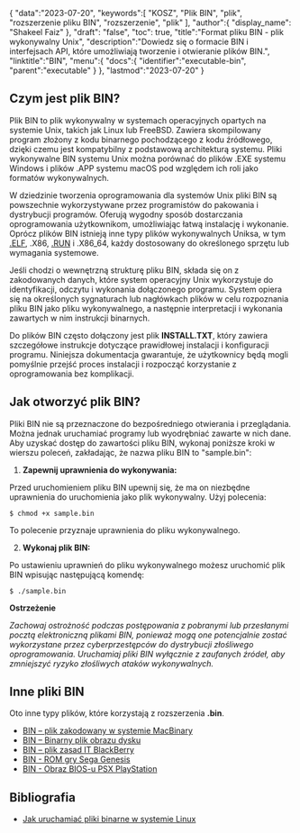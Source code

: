 {
"data":"2023-07-20",
   "keywords":[
"KOSZ",
"Plik BIN",
"plik",
"rozszerzenie pliku BIN",
"rozszerzenie",
"plik"
],
   "author":{
"display_name": "Shakeel Faiz"
},
"draft": "false",
"toc": true,
"title":"Format pliku BIN - plik wykonywalny Unix",
   "description":"Dowiedz się o formacie BIN i interfejsach API, które umożliwiają tworzenie i otwieranie plików BIN.",
"linktitle":"BIN",
   "menu":{
      "docs":{
         "identifier":"executable-bin",
         "parent":"executable"
}
},
"lastmod":"2023-07-20"
}

## Czym jest plik BIN?

Plik BIN to plik wykonywalny w systemach operacyjnych opartych na systemie Unix, takich jak Linux lub FreeBSD. Zawiera skompilowany program złożony z kodu binarnego pochodzącego z kodu źródłowego, dzięki czemu jest kompatybilny z podstawową architekturą systemu. Pliki wykonywalne BIN systemu Unix można porównać do plików .EXE systemu Windows i plików .APP systemu macOS pod względem ich roli jako formatów wykonywalnych.

W dziedzinie tworzenia oprogramowania dla systemów Unix pliki BIN są powszechnie wykorzystywane przez programistów do pakowania i dystrybucji programów. Oferują wygodny sposób dostarczania oprogramowania użytkownikom, umożliwiając łatwą instalację i wykonanie. Oprócz plików BIN istnieją inne typy plików wykonywalnych Uniksa, w tym [.ELF](/pl/executable/elf/), .X86, [.RUN](/pl/executable/run/) i .X86_64, każdy dostosowany do określonego sprzętu lub wymagania systemowe.

Jeśli chodzi o wewnętrzną strukturę pliku BIN, składa się on z zakodowanych danych, które system operacyjny Unix wykorzystuje do identyfikacji, odczytu i wykonania dołączonego programu. System opiera się na określonych sygnaturach lub nagłówkach plików w celu rozpoznania pliku BIN jako pliku wykonywalnego, a następnie interpretacji i wykonania zawartych w nim instrukcji binarnych.

Do plików BIN często dołączony jest plik **INSTALL.TXT**, który zawiera szczegółowe instrukcje dotyczące prawidłowej instalacji i konfiguracji programu. Niniejsza dokumentacja gwarantuje, że użytkownicy będą mogli pomyślnie przejść proces instalacji i rozpocząć korzystanie z oprogramowania bez komplikacji.

## Jak otworzyć plik BIN?

Pliki BIN nie są przeznaczone do bezpośredniego otwierania i przeglądania. Można jednak uruchamiać programy lub wyodrębniać zawarte w nich dane. Aby uzyskać dostęp do zawartości pliku BIN, wykonaj poniższe kroki w wierszu poleceń, zakładając, że nazwa pliku BIN to "sample.bin":

1. **Zapewnij uprawnienia do wykonywania:**

Przed uruchomieniem pliku BIN upewnij się, że ma on niezbędne uprawnienia do uruchomienia jako plik wykonywalny. Użyj polecenia:

```
$ chmod +x sample.bin
```

To polecenie przyznaje uprawnienia do pliku wykonywalnego.

2. **Wykonaj plik BIN:**

Po ustawieniu uprawnień do pliku wykonywalnego możesz uruchomić plik BIN wpisując następującą komendę:

```
$ ./sample.bin
```

**Ostrzeżenie**

_Zachowaj ostrożność podczas postępowania z pobranymi lub przesłanymi pocztą elektroniczną plikami BIN, ponieważ mogą one potencjalnie zostać wykorzystane przez cyberprzestępców do dystrybucji złośliwego oprogramowania. Uruchamiaj pliki BIN wyłącznie z zaufanych źródeł, aby zmniejszyć ryzyko złośliwych ataków wykonywalnych._

## Inne pliki BIN

Oto inne typy plików, które korzystają z rozszerzenia **.bin**.

- [BIN – plik zakodowany w systemie MacBinary](/pl/kompresja/bin/)
- [BIN – Binarny plik obrazu dysku](/pl/disc-and-media/bin/)
- [BIN – plik zasad IT BlackBerry](/pl/settings/bin/)
- [BIN - ROM gry Sega Genesis](/pl/game/bin/)
- [BIN - Obraz BIOS-u PSX PlayStation](/pl/game/bin-pcsx/)

## Bibliografia

* [Jak uruchamiać pliki binarne w systemie Linux](https://linuxhint.com/execute-binary-files-in-linux/)


